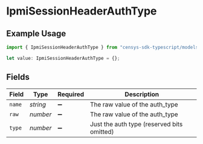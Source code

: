# IpmiSessionHeaderAuthType

## Example Usage

```typescript
import { IpmiSessionHeaderAuthType } from "censys-sdk-typescript/models/components";

let value: IpmiSessionHeaderAuthType = {};
```

## Fields

| Field                                      | Type                                       | Required                                   | Description                                |
| ------------------------------------------ | ------------------------------------------ | ------------------------------------------ | ------------------------------------------ |
| `name`                                     | *string*                                   | :heavy_minus_sign:                         | The raw value of the auth_type             |
| `raw`                                      | *number*                                   | :heavy_minus_sign:                         | The raw value of the auth_type             |
| `type`                                     | *number*                                   | :heavy_minus_sign:                         | Just the auth type (reserved bits omitted) |